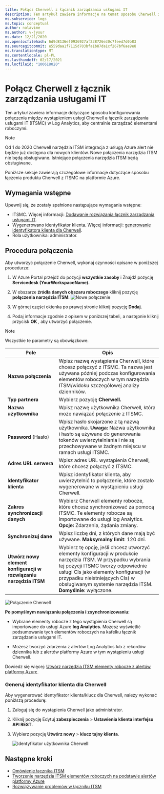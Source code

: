 ```yaml
---
title: Połącz Cherwell z łącznik zarządzania usługami IT
description: Ten artykuł zawiera informacje na temat sposobu Cherwell z łącznik zarządzania usługami IT (ITSMC) w Azure Monitor, aby centralnie monitorować elementy robocze narzędzia ITSM i zarządzać nimi.
ms.subservice: logs
ms.topic: conceptual
author: nolavime
ms.author: v-jysur
ms.date: 12/21/2020
ms.openlocfilehash: 6d9d8136ef0936927af238726e30c7feed7d0b83
ms.sourcegitcommit: e559daa1f7115d703bfa1b87da1cf267bf6ae9e8
ms.translationtype: MT
ms.contentlocale: pl-PL
ms.lasthandoff: 02/17/2021
ms.locfileid: "100618020"
---
```

# <a name="connect-cherwell-with-it-service-management-connector"></a>Połącz Cherwell z łącznik zarządzania usługami IT

Ten artykuł zawiera informacje dotyczące sposobu konfigurowania połączenia między wystąpieniem usługi Cherwell a łącznik zarządzania usługami IT (ITSMC) w Log Analytics, aby centralnie zarządzać elementami roboczymi.

> [!NOTE]
> Od 1 do 2020 Cherwell narzędzia ITSM integracja z usługą Azure alert nie będzie już dostępna dla nowych klientów. Nowe połączenia narzędzia ITSM nie będą obsługiwane.
> Istniejące połączenia narzędzia ITSM będą obsługiwane.

Poniższe sekcje zawierają szczegółowe informacje dotyczące sposobu łączenia produktu Cherwell z ITSMC na platformie Azure.

## <a name="prerequisites"></a>Wymagania wstępne

Upewnij się, że zostały spełnione następujące wymagania wstępne:

- ITSMC. Więcej informacji: [Dodawanie rozwiązania łącznik zarządzania usługami IT](./itsmc-definition.md#add-it-service-management-connector).
- Wygenerowano identyfikator klienta. Więcej informacji: [generowanie identyfikatora klienta dla Cherwell](#generate-client-id-for-cherwell).
- Rola użytkownika: administrator.

## <a name="connection-procedure"></a>Procedura połączenia

Aby utworzyć połączenie Cherwell, wykonaj czynności opisane w poniższej procedurze:

1. W Azure Portal przejdź do pozycji **wszystkie zasoby** i Znajdź pozycję **Servicedesk (YourWorkspaceName).**

2. W obszarze **źródła danych obszaru roboczego** kliknij pozycję **połączenia narzędzia ITSM**.
    ![Nowe połączenie](/media/itsmc-overview/add-new-itsm-connection.png)

3. W górnej części okienka po prawej stronie kliknij pozycję **Dodaj**.

4. Podaj informacje zgodnie z opisem w poniższej tabeli, a następnie kliknij przycisk **OK** , aby utworzyć połączenie.

> [!NOTE]
> Wszystkie te parametry są obowiązkowe.

| **Pole** | **Opis** |
| --- | --- |
| **Nazwa połączenia**   | Wpisz nazwę wystąpienia Cherwell, które chcesz połączyć z ITSMC.  Ta nazwa jest używana później podczas konfigurowania elementów roboczych w tym narzędzia ITSM/widoku szczegółowej analizy dzienników. |
| **Typ partnera**   | Wybierz pozycję **Cherwell.** |
| **Nazwa użytkownika**   | Wpisz nazwę użytkownika Cherwell, która może nawiązać połączenie z ITSMC. |
| **Password** (Hasło)   | Wpisz hasło skojarzone z tą nazwą użytkownika. **Uwaga:** Nazwa użytkownika i hasło są używane do generowania tokenów uwierzytelniania i nie są przechowywane w żadnym miejscu w ramach usługi ITSMC.|
| **Adres URL serwera**   | Wpisz adres URL wystąpienia Cherwell, które chcesz połączyć z ITSMC. |
| **Identyfikator klienta**   | Wpisz identyfikator klienta, aby uwierzytelnić to połączenie, które zostało wygenerowane w wystąpieniu usługi Cherwell.   |
| **Zakres synchronizacji danych**   | Wybierz Cherwell elementy robocze, które chcesz synchronizować za pomocą ITSMC.  Te elementy robocze są importowane do usługi log Analytics.   **Opcje:**  Zdarzenia, żądania zmiany. |
| **Synchronizuj dane** | Wpisz liczbę dni, z których dane mają być używane. **Maksymalny limit**: 120 dni. |
| **Utwórz nowy element konfiguracji w rozwiązaniu narzędzia ITSM** | Wybierz tę opcję, jeśli chcesz utworzyć elementy konfiguracji w produkcie narzędzia ITSM. W przypadku wybrania tej pozycji ITSMC tworzy odpowiednie usługi CIs jako elementy konfiguracji (w przypadku nieistniejących CIs) w obsługiwanym systemie narzędzia ITSM. **Domyślnie**: wyłączone. |

![Połączenie Cherwell](media/itsmc-connections-cherwell/itsm-connections-cherwell-latest.png)

**Po pomyślnym nawiązaniu połączenia i zsynchronizowaniu**:

- Wybrane elementy robocze z tego wystąpienia Cherwell są importowane do usługi Azure **log Analytics.** Możesz wyświetlić podsumowanie tych elementów roboczych na kafelku łącznik zarządzania usługami IT.

- Możesz tworzyć zdarzenia z alertów Log Analytics lub z rekordów dziennika lub z alertów platformy Azure w tym wystąpieniu usługi Cherwell.

Dowiedz się więcej: [Utwórz narzędzia ITSM elementy robocze z alertów platformy Azure](./itsmc-definition.md#create-itsm-work-items-from-azure-alerts).

### <a name="generate-client-id-for-cherwell"></a>Generuj identyfikator klienta dla Cherwell

Aby wygenerować identyfikator klienta/klucz dla Cherwell, należy wykonać poniższą procedurę:

1. Zaloguj się do wystąpienia Cherwell jako administrator.
2. Kliknij pozycję Edytuj **zabezpieczenia**  >  **Ustawienia klienta interfejsu API REST**.
3. Wybierz pozycję **Utwórz nowy**  >  **klucz tajny klienta**.

    ![Identyfikator użytkownika Cherwell](media/itsmc-connections-cherwell/itsmc-cherwell-client-id.png)

## <a name="next-steps"></a>Następne kroki

* [Omówienie łącznika ITSM](itsmc-overview.md)
* [Tworzenie narzędzia ITSM elementów roboczych na podstawie alertów platformy Azure](./itsmc-definition.md#create-itsm-work-items-from-azure-alerts)
* [Rozwiązywanie problemów w łączniku ITSM](./itsmc-resync-servicenow.md)